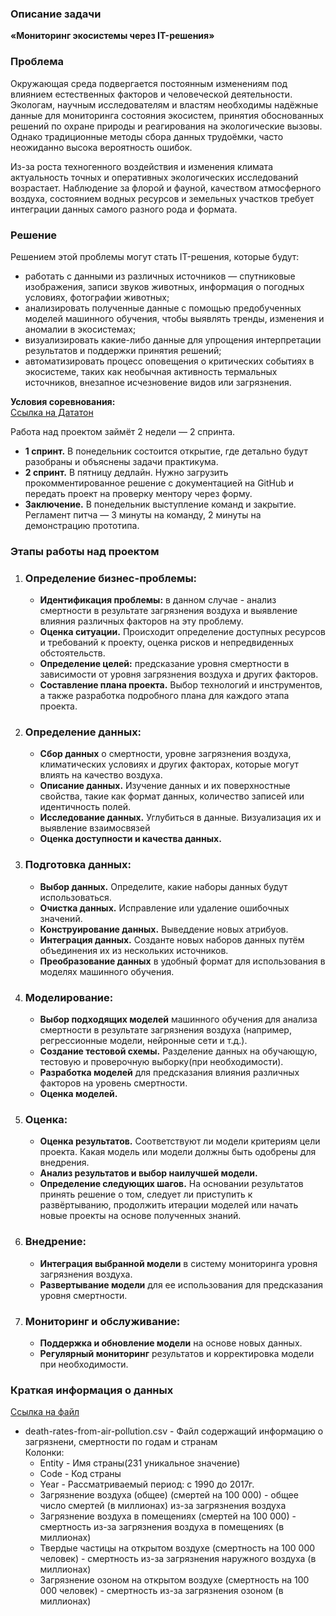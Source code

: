  ### Описание задачи  
**«Мониторинг экосистемы через IT-решения»** 

### Проблема  
Окружающая среда подвергается постоянным изменениям под влиянием естественных факторов и человеческой деятельности. Экологам, научным исследователям и властям необходимы надёжные данные для мониторинга состояния экосистем, принятия обоснованных решений по охране природы и реагирования на экологические вызовы. Однако традиционные методы сбора данных трудоёмки, часто неожиданно высока вероятность ошибок.

Из-за роста техногенного воздействия и изменения климата актуальность точных и оперативных экологических исследований возрастает. Наблюдение за флорой и фауной, качеством атмосферного воздуха, состоянием водных ресурсов и земельных участков требует интеграции данных самого разного рода и формата. 

### Решение
Решением этой проблемы могут стать IT-решения, которые будут:

- работать с данными из различных источников — спутниковые изображения, записи звуков животных, информация о погодных условиях, фотографии животных;
- анализировать полученные данные с помощью предобученных моделей машинного обучения, чтобы выявлять тренды, изменения и аномалии в экосистемах;
- визуализировать какие-либо данные для упрощения интерпретации результатов и поддержки принятия решений;
- автоматизировать процесс оповещения о критических событиях в экосистеме, таких как необычная активность термальных источников, внезапное исчезновение видов или загрязнения.

**Условия соревнования:**  
[Ссылка на Дататон](https://apps.skillfactory.ru/learning/course/course-v1:SkillFactory+MFTIDSLIGHT+2022_DEC/block-v1:SkillFactory+MFTIDSLIGHT+2022_DEC+type@sequential+block@13949a5c924a4f6caa67dce944bf7620/block-v1:SkillFactory+MFTIDSLIGHT+2022_DEC+type@vertical+block@eaa448ad8c7a44d8a164d108adee42e9)  

Работа над проектом займёт 2 недели — 2 спринта.

- **1 спринт.** В понедельник состоится открытие, где детально будут разобраны и объяснены задачи практикума.
- **2 спринт.** В пятницу дедлайн. Нужно загрузить прокомментированное решение с документацией на GitHub и передать проект на проверку ментору через форму.
- **Заключение.** В понедельник выступление команд и закрытие. Регламент питча — 3 минуты на команду, 2 минуты на демонстрацию прототипа.

### Этапы работы над проектом  
1. ### **Определение бизнес-проблемы:**
   - **Идентификация проблемы:** в данном случае - анализ смертности в результате загрязнения воздуха и выявление влияния различных факторов на эту проблему.
   - **Оценка ситуации.** Происходит определение доступных ресурсов и требований к проекту, оценка рисков и непредвиденных обстоятельств.
   - **Определение целей:** предсказание уровня смертности в зависимости от уровня загрязнения воздуха и других факторов.
   - **Составление плана проекта.** Выбор технологий и инструментов, а также разработка подробного плана для каждого этапа проекта.

2. ### **Определение данных:**
   - **Сбор данных** о смертности, уровне загрязнения воздуха, климатических условиях и других факторах, которые могут влиять на качество воздуха.
   - **Описание данных.** Изучение данных и их поверхностные свойства, такие как формат данных, количество записей или идентичность полей.
   - **Исследование данных.** Углубиться в данные. Визуализация их и выявление взаимосвязей
   - **Оценка доступности и качества данных.**

3. ### **Подготовка данных:**

   - **Выбор данных.** Определите, какие наборы данных будут использоваться.
   - **Очистка данных.** Исправление или удаление ошибочных значений.
   - **Конструирование данных.** Выведдение новых атрибуов.
   - **Интеграция данных.** Созданте новых наборов данных путём объединения их из нескольких источников.
   - **Преобразование данных** в удобный формат для использования в моделях машинного обучения.

4. ### **Моделирование:**
   - **Выбор подходящих моделей** машинного обучения для анализа смертности в результате загрязнения воздуха (например, регрессионные модели, нейронные сети и т.д.).
   - **Создание тестовой схемы.** Разделение данных на обучающую, тестовую и проверочную выборку(при необходимости).
   - **Разработка моделей** для предсказания влияния различных факторов на уровень смертности.
   - **Оценка моделей.**

5. ### **Оценка:**
   - **Оценка результатов.** Соответствуют ли модели критериям цели проекта. Какая модель или модели должны быть одобрены для внедрения.
   - **Анализ результатов и выбор наилучшей модели.**
   - **Определение следующих шагов.** На основании результатов принять решение о том, следует ли приступить к развёртыванию, продолжить итерации моделей или начать новые проекты на основе полученных знаний.

6. ### **Внедрение:**
   - **Интеграция выбранной модели** в систему мониторинга уровня загрязнения воздуха.
   - **Развертывание модели** для ее использования для предсказания уровня смертности.

7. ### **Мониторинг и обслуживание:**
   - **Поддержка и обновление модели** на основе новых данных.
   - **Регулярный мониторинг** результатов и корректировка модели при необходимости.

### Краткая информация о данных
[Ссылка на файл](https://www.kaggle.com/datasets/akshat0giri/death-due-to-air-pollution-19902017/download?datasetVersionNumber=1)
- death-rates-from-air-pollution.csv - Файл содержащий информацию о загрязнени, смертности по годам и странам   
   Колонки:
   - Entity - Имя страны(231 уникальное значение)
   - Code - Код страны
   - Year - Рассматриваемый период: с 1990 до 2017г.
   - Загрязнение воздуха (общее) (смертей на 100 000) - общее число смертей (в миллионах) из-за загрязнения воздуха
   - Загрязнение воздуха в помещениях (смертей на 100 000) - смертность из-за загрязнения воздуха в помещениях (в миллионах)
   - Твердые частицы на открытом воздухе (смертность на 100 000 человек) - смертность из-за загрязнения наружного воздуха (в миллионах)
   - Загрязнение озоном на открытом воздухе (смертность на 100 000 человек) - смертность из-за загрязнения озоном (в миллионах)